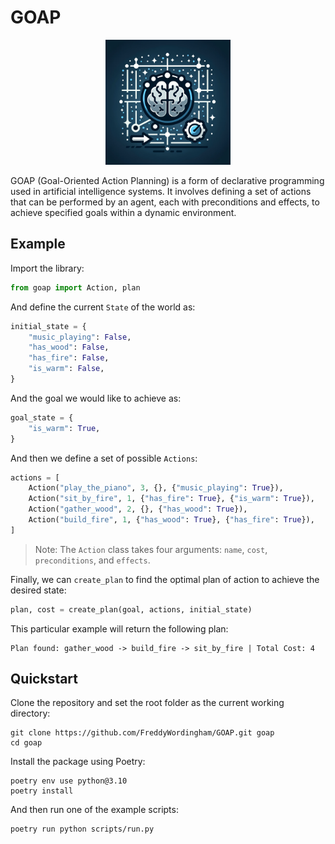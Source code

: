 # GOAP

<p align="center">
  <img src="./resources/logo.png" alt="GOAP logo" width="200" height="200">
</p>

GOAP (Goal-Oriented Action Planning) is a form of declarative programming used in artificial intelligence systems.
It involves defining a set of actions that can be performed by an agent, each with preconditions and effects, to achieve specified goals within a dynamic environment.

## Example

Import the library:

```python
from goap import Action, plan
```

And define the current `State` of the world as:

```python
initial_state = {
    "music_playing": False,
    "has_wood": False,
    "has_fire": False,
    "is_warm": False,
}
```

And the goal we would like to achieve as:

```python
goal_state = {
    "is_warm": True,
}
```

And then we define a set of possible `Actions`:

```python
actions = [
    Action("play_the_piano", 3, {}, {"music_playing": True}),
    Action("sit_by_fire", 1, {"has_fire": True}, {"is_warm": True}),
    Action("gather_wood", 2, {}, {"has_wood": True}),
    Action("build_fire", 1, {"has_wood": True}, {"has_fire": True}),
]
```

> Note: The `Action` class takes four arguments: `name`, `cost`, `preconditions`, and `effects`.

Finally, we can `create_plan` to find the optimal plan of action to achieve the desired state:

```python
plan, cost = create_plan(goal, actions, initial_state)
```

This particular example will return the following plan:

```
Plan found: gather_wood -> build_fire -> sit_by_fire | Total Cost: 4
```

## Quickstart

Clone the repository and set the root folder as the current working directory:

```shell
git clone https://github.com/FreddyWordingham/GOAP.git goap
cd goap
```

Install the package using Poetry:

```shell
poetry env use python@3.10
poetry install
```

And then run one of the example scripts:

```shell
poetry run python scripts/run.py
```

